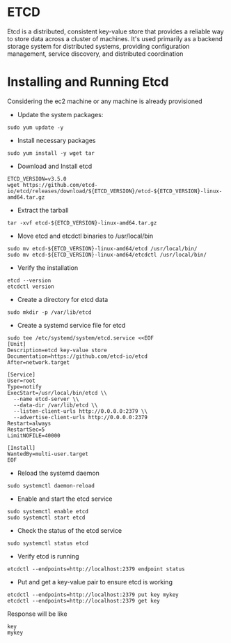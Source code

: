 # ETCD

Etcd is a distributed, consistent key-value store that provides a reliable way to store data across a cluster of machines. It's used primarily as a backend storage system for distributed systems, providing configuration management, service discovery, and distributed coordination

# Installing and Running Etcd

Considering the ec2 machine or any machine is already provisioned

* Update the system packages:
```
sudo yum update -y
```
* Install necessary packages
```
sudo yum install -y wget tar
```
* Download and Install etcd
```
ETCD_VERSION=v3.5.0
wget https://github.com/etcd-io/etcd/releases/download/${ETCD_VERSION}/etcd-${ETCD_VERSION}-linux-amd64.tar.gz
```
* Extract the tarball
```
tar -xvf etcd-${ETCD_VERSION}-linux-amd64.tar.gz
```
* Move etcd and etcdctl binaries to /usr/local/bin
```
sudo mv etcd-${ETCD_VERSION}-linux-amd64/etcd /usr/local/bin/
sudo mv etcd-${ETCD_VERSION}-linux-amd64/etcdctl /usr/local/bin/
```
* Verify the installation
```
etcd --version
etcdctl version
```
* Create a directory for etcd data
```
sudo mkdir -p /var/lib/etcd
```
* Create a systemd service file for etcd
```
sudo tee /etc/systemd/system/etcd.service <<EOF
[Unit]
Description=etcd key-value store
Documentation=https://github.com/etcd-io/etcd
After=network.target

[Service]
User=root
Type=notify
ExecStart=/usr/local/bin/etcd \\
  --name etcd-server \\
  --data-dir /var/lib/etcd \\
  --listen-client-urls http://0.0.0.0:2379 \\
  --advertise-client-urls http://0.0.0.0:2379
Restart=always
RestartSec=5
LimitNOFILE=40000

[Install]
WantedBy=multi-user.target
EOF
```

* Reload the systemd daemon
```
sudo systemctl daemon-reload
```
* Enable and start the etcd service
```
sudo systemctl enable etcd
sudo systemctl start etcd
```
* Check the status of the etcd service
```
sudo systemctl status etcd
```
* Verify etcd is running
```
etcdctl --endpoints=http://localhost:2379 endpoint status
```
* Put and get a key-value pair to ensure etcd is working
```
etcdctl --endpoints=http://localhost:2379 put key mykey
etcdctl --endpoints=http://localhost:2379 get key
```
Response will be like
```
key
mykey
```
